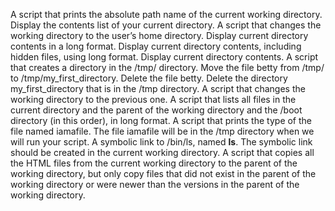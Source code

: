 A script that prints the absolute path name of the current working directory.
Display the contents list of your current directory.
A script that changes the working directory to the user’s home directory.
Display current directory contents in a long format.
Display current directory contents, including hidden files, using long format.
Display current directory contents.
A script that creates a directory in the /tmp/ directory.
Move the file betty from /tmp/ to /tmp/my_first_directory.
Delete the file betty.
Delete the directory my_first_directory that is in the /tmp directory.
A script that changes the working directory to the previous one.
A script that lists all files in the current directory and the parent of the working directory and the /boot directory (in this order), in long format.
A script that prints the type of the file named iamafile. The file iamafile will be in the /tmp directory when we will run your script.
A symbolic link to /bin/ls, named __ls__. The symbolic link should be created in the current working directory.
A script that copies all the HTML files from the current working directory to the parent of the working directory, but only copy files that did not exist in the parent of the working directory or were newer than the versions in the parent of the working directory.
